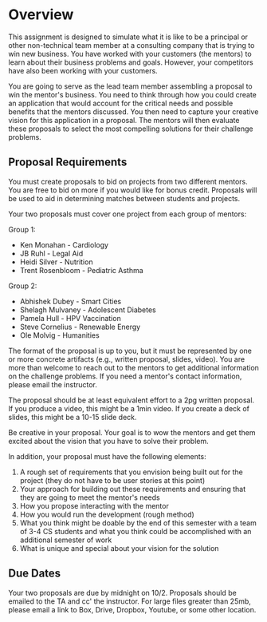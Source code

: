 # Overview

This assignment is designed to simulate what it is like to be a principal or
other non-technical team member at a consulting company that is trying to win
new business. You have worked with your customers (the mentors) to learn about
their business problems and goals. However, your competitors have also been
working with your customers. 

You are going to serve as the lead team member assembling a proposal to win
the mentor's business. You need to think through how you could create an
application that would account for the critical needs and possible benefits that the
mentors discussed. You then need to capture your creative vision for this application
in a proposal. The mentors will then evaluate these proposals to select the most
compelling solutions for their challenge problems.

## Proposal Requirements

You must create proposals to bid on projects from two different mentors. You
are free to bid on more if you would like for bonus credit. Proposals will be
used to aid in determining matches between students and projects.

Your two proposals must cover one project from each group of mentors:

Group 1:
- Ken Monahan - Cardiology
- JB Ruhl - Legal Aid
- Heidi Silver - Nutrition
- Trent Rosenbloom - Pediatric Asthma

Group 2:
- Abhishek Dubey - Smart Cities
- Shelagh Mulvaney - Adolescent Diabetes
- Pamela Hull - HPV Vaccination
- Steve Cornelius - Renewable Energy
- Ole Molvig - Humanities

The format of the proposal is up to you, but it must be represented by one or
more concrete artifacts (e.g., written proposal, slides, video). You are more
than welcome to reach out to the mentors to get additional information on the
challenge problems. If you need a mentor's contact information, please email
the instructor.

The proposal should be at least equivalent effort to a 2pg written proposal. If you 
produce a video, this might be a 1min video. If you create a deck of slides,
this might be a 10-15 slide deck.

Be creative in your proposal. Your goal is to wow the mentors and get them 
excited about the vision that you have to solve their problem. 

In addition, your proposal must have the following elements:
  
  1. A rough set of requirements that you envision being built out for the project
     (they do not have to be user stories at this point)
  2. Your approach for building out these requirements and ensuring that they
     are going to meet the mentor's needs
  3. How you propose interacting with the mentor 
  4. How you would run the development (rough method)
  5. What you think might be doable by the end of this semester with a team of
     3-4 CS students and what you think could be accomplished with an additional
     semester of work
  6. What is unique and special about your vision for the solution   

## Due Dates

Your two proposals are due by midnight on 10/2. Proposals should be emailed
to the TA and cc' the instructor. For large files greater than 25mb, please 
email a link to Box, Drive, Dropbox, Youtube, or some other location. 
